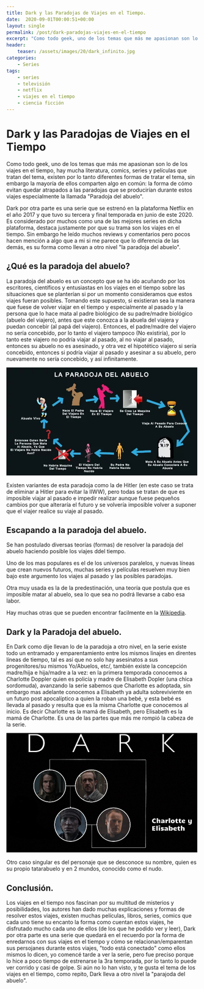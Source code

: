 ```yaml
---
title: Dark y las Paradojas de Viajes en el Tiempo.
date:  2020-09-01T00:00:51+00:00
layout: single
permalink: /post/dark-paradojas-viajes-en-el-tiempo
excerpt: "Como todo geek, uno de los temas que más me apasionan son lo de los viajes en el tiempo, hay mucha literatura, comics, series y películas que  tratan del tema, existen por lo tanto diferentes formas de tratar el tema, sin embargo la mayoría de ellos comparten algo en común:  la forma de cómo evitan quedar atrapados a las paradojas que se producirían durante estos viajes especialmente la llamada Paradoja del abuelo."
header:
    teaser: /assets/images/20/dark_infinito.jpg
categories: 
    - Series
tags:
    - series
    - televisión
    - netflix
    - viajes en el tiempo
    - ciencia ficción
---
```




# Dark y las Paradojas de Viajes en el Tiempo

Como todo geek, uno de los temas que más me apasionan son lo de los viajes en el tiempo, hay mucha literatura, comics, series y películas que  tratan del tema, existen por lo tanto diferentes formas de tratar el tema, sin embargo la mayoría de ellos comparten algo en común:  la forma de cómo evitan quedar atrapados a las paradojas que se producirían durante estos viajes especialmente la llamada "Paradoja del abuelo".

Dark por otra parte es una serie que se estrenó en la plataforma Netflix en el año 2017 y que tuvo su tercera y final temporada en junio de este 2020. Es considerado por muchos como una de las mejores series en dicha plataforma, destaca justamente por que su trama son los viajes en el tiempo. Sin embargo he leído muchos reviews y comentarios pero pocos hacen mención a algo que a mi si me parece que lo diferencia de las demás, es su forma como llevan a otro nivel "la paradoja del abuelo".

## ¿Qué es la paradoja del abuelo?

La paradoja del abuelo es un concepto que se ha ido acuñando por los escritores, científicos y entusiastas en los viajes en el tiempo sobre las situaciones que se planterían si  por un momento consideramos que estos viajes fueran posibles. Tomando este supuesto, si existieran sea la manera que fuese de volver viajar en el tiempo y especialmente al pasado y la persona que lo hace mata al padre biológico de su padre/madre biológico (abuelo del viajero), antes que este conozca a la abuela del viajera y puedan concebir (al papá del viajero). Entonces, el padre/madre del viajero no sería concebido, por lo tanto el viajero tampoco (No existiría), por lo tanto este viajero no podría viajar al pasado, al no viajar al pasado, entonces su abuelo no es asesinado, y otra vez el hipotético viajero si sería concebido, entonces si podría viajar al pasado y asesinar a su abuelo, pero nuevamente no sería concebido, y así infinitamente.

![Paradoja del abuelo](/assets/images/20/abuelo_paradoja.jpg)

Existen variantes de esta paradoja como la de Hitler (en este caso se trata de eliminar a Hitler para evitar la IIWW), pero todas se tratan de que es imposible viajar al pasado e impedir realizar aunque fuese pequeños cambios por que alteraría el futuro y se volvería imposible volver a suponer que el viajer realice su viaje al pasado.

## Escapando a la paradoja del abuelo.

Se han postulado diversas teorías (formas) de resolver la paradoja del abuelo haciendo posible los viajes ddel tiempo.

Uno de los mas populares es el de los universos paralelos, y nuevas líneas que crean nuevos futuros, muchas series y películas resuelven muy bien bajo este argumento los viajes al pasado y las posibles paradojas.

Otra muy usada es la de la predestinación, una teoría que postula que es imposible matar al abuelo, sea lo que sea no podrá llevarse a cabo esa labor. 

Hay muchas otras que se pueden encontrar facilmente en la [Wikipedia](https://es.wikipedia.org/wiki/Paradoja_del_viaje_en_el_tiempo).

## Dark y la Paradoja del abuelo.

En Dark como dije llevan lo de la paradoja a otro nivel, en la serie existe todo un entramado y emparentamiento entre los mismos linajes en direntes líneas de tiempo, tal es así que no solo hay asesinatos a sus progenitores/su mismos Yo/Abuelos, etc/, también existe la concepción madre/hija e hija/madre a la vez: en la primera temporada conocemos a Charlotte Doppler quien es policía y madre de Elisabeth Dopler (una chica sordomuda),  avanzando la serie sabemos que Charlotte es adoptada, sin embargo mas adelante conocemos a Elisabeth  ya adulta sobreviviente en un futuro post apocalíptico a quien la roban una bebé, y esta bebé es llevada al pasado y resulta que es la misma Charlotte que conocemos al inicio. Es decir Charlotte es la mamá de Elisabeth, pero Elisabeth es la mamá de Charlotte. Es una de las partes que más me rompió la cabeza de la serie.

![Elisabeth y Charlotte](/assets/images/20/charlotte-elisabeth-dark-2.png)

Otro caso singular es del personaje que se desconoce su nombre, quien es su propio tatarabuelo y en 2 mundos, conocido como el nudo.

## Conclusión.

Los viajes en el tiempo nos fascinan por su multitud de misterios y posibilidades, los autores han dado muchas explicaciones y formas de resolver estos viajes, existen muchas películas, libros, series, comics que cada uno tiene su encanto la forma como cuentan estos viajes, he disfrutado mucho cada uno de ellos (de los que he podido ver y leer), Dark por otra parte es una serie que quedará en el recuerdo por la forma de enredarnos con sus viajes en el tiempo y cómo se relacionan/emparentan sus persojanes durante estos viajes, "todo está conectado" como ellos mismos lo dicen, yo comencé tarde a ver la serie, pero fue preciso porque lo hice a poco tiempo de estrenarse la 3ra temporada, por lo tanto lo puede ver corrido y casi de golpe. Si aún no lo han visto, y te gusta el tema de los viajes en el tiempo, como repito, Dark lleva a otro nivel la "parajoda del abuelo".



